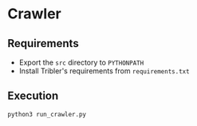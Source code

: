 # Crawler

## Requirements

* Export the `src` directory to `PYTHONPATH`
* Install Tribler's requirements from `requirements.txt`

## Execution

```shell
python3 run_crawler.py
```